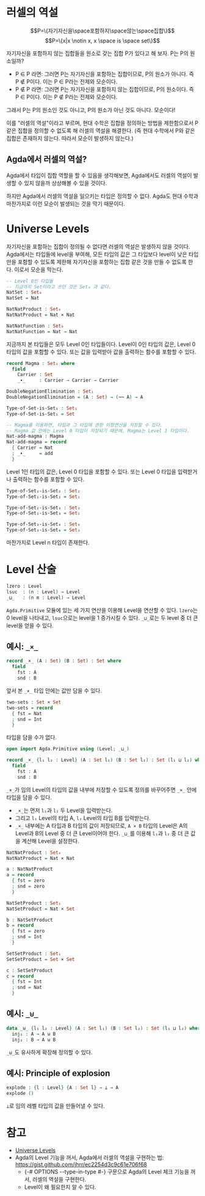
# 러셀의 역설
$$P=\{자기자신을\space포함하지\space않는\space집합\}$$
$$P=\{x|x \notin x, x \space is \space set\}$$

자기자신을 포함하지 않는 집합들을 원소로 갖는 집합 P가 있다고 해 보자. P는 P의 원소일까?

- P ∈ P 라면: 그러면 P는 자기자신을 포함하는 집합이므로, P의 원소가 아니다. 즉 P ∉ P이다. 이는 P ∈ P라는 전제와 모순이다.
- P ∉ P 라면: 그러면 P는 자기자신을 포함하지 않는 집합이므로, P의 원소이다. 즉 P ∈ P이다. 이는 P ∉ P라는 전제와 모순이다.

그래서 P는 P의 원소인 것도 아니고, P의 원소가 아닌 것도 아니다. 모순이다!

이를 "러셀의 역설"이라고 부르며, 현대 수학은 집합을 정의하는 방법을 제한함으로서 P 같은 집합을 정의할 수 없도록 해 러셀의 역설을 해결한다. (즉 현대 수학에서 P와 같은 집합은 존재하지 않는다. 따라서 모순이 발생하지 않는다.)

## Agda에서 러셀의 역설?
Agda에서 타입이 집합 역할을 할 수 있음을 생각해보면, Agda에서도 러셀의 역설이 발생할 수 있지 않을까 상상해볼 수 있을 것이다.

하지만 Agda에서 러셀의 역설을 일으키는 타입은 정의할 수 없다. Agda도 현대 수학과 마찬가지로 이런 모순이 발생되는 것을 막기 때문이다.

# Universe Levels
자기자신을 포함하는 집합이 정의될 수 없다면 러셀의 역설은 발생하지 않을 것이다. Agda에서는 타입들에 level을 부여해, 모든 타입의 값은 그 타입보다 level이 낮은 타입만을 포함할 수 있도록 제한해 자기자신을 포함하는 집합 같은 것을 만들 수 없도록 한다. 이로서 모순을 막는다.

```agda
-- Level 0인 타입들
-- 지금까지 Set이라고 쓰던 것은 Set₀ 과 같다.
NatSet : Set₀
NatSet = Nat

NatNatProduct : Set₀
NatNatProduct = Nat × Nat

NatNatFunction : Set₀
NatNatFunction = Nat → Nat
```
지금까지 본 타입들은 모두 Level 0인 타입들이다. Level이 0인 타입의 값은, Level 0 타입의 값을 포함할 수 있다. 또는 값을 입력받아 값을 출력하는 함수를 포함할 수 있다.

```agda
record Magma : Set₁ where
  field
    Carrier : Set
    _∙_     : Carrier → Carrier → Carrier

DoubleNegationElimination : Set₁
DoubleNegationElimination = (A : Set) → (¬¬ A) → A

Type-of-Set-is-Set₁ : Set₁
Type-of-Set-is-Set₁ = Set

-- Magma를 이용하면, 타입과 그 타입에 관한 이항연산을 저장할 수 있다.
-- Magma 값 안에는 Level 0 타입이 저장되기 때문에, Magma는 Level 1 타입이다.
Nat-add-magma : Magma
Nat-add-magma = record
  { Carrier = Nat
  ; _∙_     = add
  }
```
Level 1인 타입의 값은, Level 0 타입을 포함할 수 있다. 또는 Level 0 타입을 입력받거나 출력하는 함수를 포함할 수 있다.

```agda
Type-of-Set₁-is-Set₂ : Set₂
Type-of-Set₁-is-Set₂ = Set₁

Type-of-Set₂-is-Set₃ : Set₃
Type-of-Set₂-is-Set₃ = Set₂

Type-of-Set₃-is-Set₄ : Set₄
Type-of-Set₃-is-Set₄ = Set₃
```
마찬가지로 Level n 타입이 존재한다.

# Level 산술
```agda
lzero : Level
lsuc  : (n : Level) → Level
_⊔_   : (n m : Level) → Level
```
`Agda.Primitive` 모듈에 있는 세 가지 연산을 이용해 Level을 연산할 수 있다. `lzero`는 0 level을 나타내고, `lsuc`으로는 level을 1 증가시킬 수 있다. `_⊔_`로는 두 level 중 더 큰 level을 얻을 수 있다.

## 예시: `_×_`
```agda
record _×_ (A : Set) (B : Set) : Set where
  field
    fst : A
    snd : B
```
앞서 본 `_×_` 타입 안에는 값만 담을 수 있다.

```agda
two-sets : Set × Set
two-sets = record
  { fst = Nat
  ; snd = Int
  }
```
타입을 담을 수가 없다.

```agda
open import Agda.Primitive using (Level; _⊔_)

record _×_ {l₁ l₂ : Level} (A : Set l₁) (B : Set l₂) : Set (l₁ ⊔ l₂) where
  field
    fst : A
    snd : B
```
`_×_`가 임의 Level의 타입의 값을 내부에 저장할 수 있도록 정의를 바꾸어주면 `_×_` 안에 타입을 담을 수 있다.
- `_×_`는 먼저 `l₁`과 `l₂` 두 Level을 입력받는다.
- 그리고 `l₁` Level의 타입 A, `l₂` Level의 타입 B를 입력받는다.
- `_×_` 내부에는 A 타입과 B 타입의 값이 저장되므로, `A × B` 타입의 Level은 A의 Level과 B의 Level 중 더 큰 Level이어야 한다. `_⊔_`를 이용해 `l₁`과 `l₂` 중 더 큰 값을 계산해 Level을 설정한다.

```agda
NatNatProduct : Set₀
NatNatProduct = Nat × Nat

a : NatNatProduct
a = record
  { fst = zero
  ; snd = zero
  }

NatSetProduct : Set₁
NatSetProduct = Nat × Set

b : NatSetProduct
b = record
  { fst = zero
  ; snd = Int
  }

SetSetProduct : Set₁
SetSetProduct = Set × Set

c : SetSetProduct
c = record
  { fst = Int
  ; snd = Nat
  }
```

## 예시: `_⊎_`
```agda
data _⊎_ {l₁ l₂ : Level} (A : Set l₁) (B : Set l₂) : Set (l₁ ⊔ l₂) where
  inj₁ : A → A ⊎ B
  inj₂ : B → A ⊎ B
```
`_⊎_`도 유사하게 확장해 정의할 수 있다.

## 예시: Principle of explosion
```agda
explode : {l : Level} {A : Set l} → ⊥ → A
explode ()
```
`⊥`로 임의 레벨 타입의 값을 만들어낼 수 있다.

# 참고
- [Universe Levels](https://agda.readthedocs.io/en/v2.6.3/language/universe-levels.html)
- Agda의 Level 기능을 꺼서, Agda에서 러셀의 역설을 구현하는 법: https://gist.github.com/jhrr/ec2254d3c9c61e706f68
  - {-#  OPTIONS --type-in-type #-} 구문으로 Agda의 Level 체크 기능을 꺼서, 러셀의 역설을 구현한다.
  - Level이 왜 필요한지 알 수 있다.